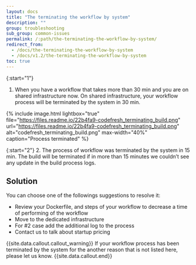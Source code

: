```yaml
---
layout: docs
title: "The terminating the workflow by system"
description: ""
group: troubleshooting
sub_group: common-issues
permalink: /:path/the-terminating-the-workflow-by-system/
redirect_from:
  - /docs/the-terminating-the-workflow-by-system
  - /docs/v1.2/the-terminating-the-workflow-by-system
toc: true
---
```


{:start="1"}
1. When you have a workflow that takes more than 30 min and you are on shared infrastructure now. On shared infrastructure, your workflow process will be terminated by the system in 30 min.

{% include 
image.html 
lightbox="true" 
file="https://files.readme.io/22b4fa9-codefresh_terminating_build.png" 
url="https://files.readme.io/22b4fa9-codefresh_terminating_build.png"
alt="codefresh_terminating_build.png" 
max-width="40%"
caption="Process terminated"
%}

{:start="2"}
2. The process of workflow was terminated by the system in 15 min. The build will be terminated if in more than 15 minutes we couldn’t see any update in the build process logs.

## Solution
You can choose one of the followings suggestions to resolve it:
- Review your Dockerfile, and steps of your workflow to decrease a time of performing of the workflow
- Move to the dedicated infrastructure
- For #2 case add the additional log to the process
- Contact us to talk about startup pricing

{{site.data.callout.callout_warning}}
If your workflow process has been terminated by the system for the another reason that is not listed here, please let us know.
{{site.data.callout.end}}
